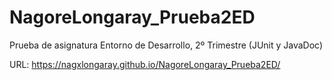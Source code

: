 # NagoreLongaray_Prueba2ED
Prueba de asignatura Entorno de Desarrollo, 2º Trimestre (JUnit y JavaDoc) 

URL:  https://nagxlongaray.github.io/NagoreLongaray_Prueba2ED/
